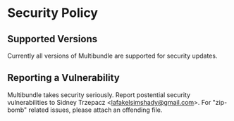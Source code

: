 # Security Policy

## Supported Versions

Currently all versions of Multibundle are supported for security updates.

## Reporting a Vulnerability

Multibundle takes security seriously. Report postential security vulnerabilities to Sidney Trzepacz <<lafakelsimshady@gmail.com>>. For "zip-bomb" related issues, please attach an offending file.
